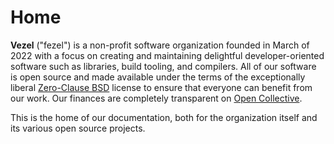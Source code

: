 # Home

**Vezel** ("fezel") is a non-profit software organization founded in March of
2022 with a focus on creating and maintaining delightful developer-oriented
software such as libraries, build tooling, and compilers. All of our software is
open source and made available under the terms of the exceptionally liberal
[Zero-Clause BSD](https://opensource.org/licenses/0BSD) license to ensure that
everyone can benefit from our work. Our finances are completely transparent on
[Open Collective](https://opencollective.com/vezel/transactions).

This is the home of our documentation, both for the organization itself and its
various open source projects.
